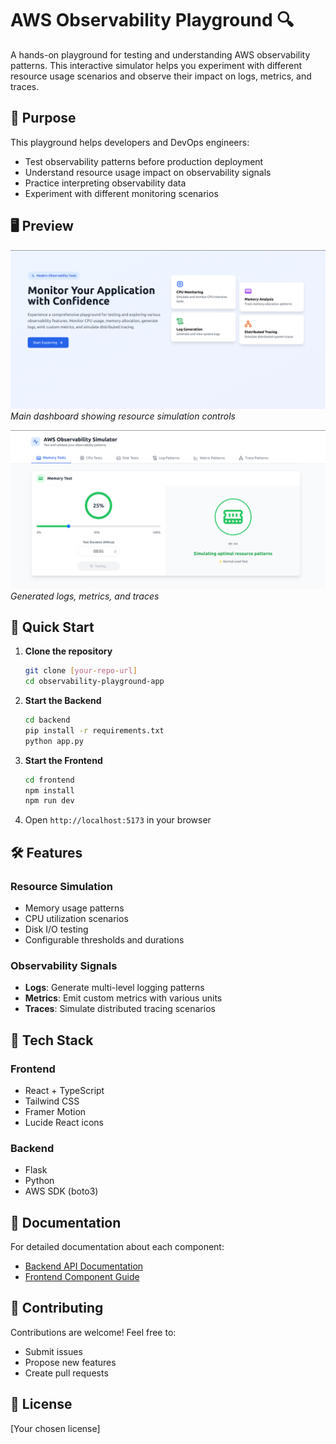 # AWS Observability Playground 🔍

A hands-on playground for testing and understanding AWS observability patterns. This interactive simulator helps you experiment with different resource usage scenarios and observe their impact on logs, metrics, and traces.

## 🎯 Purpose

This playground helps developers and DevOps engineers:

- Test observability patterns before production deployment
- Understand resource usage impact on observability signals
- Practice interpreting observability data
- Experiment with different monitoring scenarios

## 🖥 Preview

![Dashboard Preview](./simulator-home.png)
_Main dashboard showing resource simulation controls_

![Observability Signals](./simulator-mem.png)
_Generated logs, metrics, and traces_

## 🚀 Quick Start

1. **Clone the repository**

   ```bash
   git clone [your-repo-url]
   cd observability-playground-app
   ```

2. **Start the Backend**

   ```bash
   cd backend
   pip install -r requirements.txt
   python app.py
   ```

3. **Start the Frontend**

   ```bash
   cd frontend
   npm install
   npm run dev
   ```

4. Open `http://localhost:5173` in your browser

## 🛠 Features

### Resource Simulation

- Memory usage patterns
- CPU utilization scenarios
- Disk I/O testing
- Configurable thresholds and durations

### Observability Signals

- **Logs**: Generate multi-level logging patterns
- **Metrics**: Emit custom metrics with various units
- **Traces**: Simulate distributed tracing scenarios

## 📱 Tech Stack

### Frontend

- React + TypeScript
- Tailwind CSS
- Framer Motion
- Lucide React icons

### Backend

- Flask
- Python
- AWS SDK (boto3)

## 📖 Documentation

For detailed documentation about each component:

- [Backend API Documentation](backend/README.md)
- [Frontend Component Guide](frontend/README.md)

## 🤝 Contributing

Contributions are welcome! Feel free to:

- Submit issues
- Propose new features
- Create pull requests

## 📄 License

[Your chosen license]
